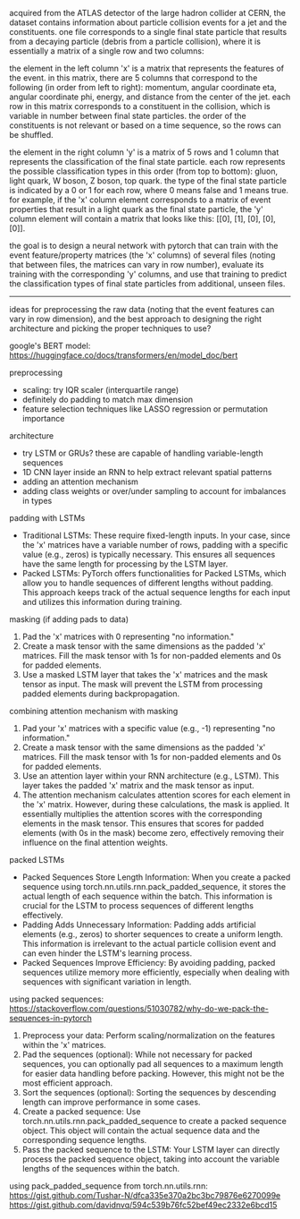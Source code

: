 acquired from the ATLAS detector of the large hadron collider at CERN, the dataset contains information about particle collision events for a jet and the constituents. one file corresponds to a single final state particle that results from a decaying particle (debris from a particle collision), where it is essentially a matrix of a single row and two columns:

the element in the left column 'x' is a matrix that represents the features of the event. in this matrix, there are 5 columns that correspond to the following (in order from left to right): momentum, angular coordinate eta, angular coordinate phi, energy, and distance from the center of the jet. each row in this matrix corresponds to a constituent in the collision, which is variable in number between final state particles. the order of the constituents is not relevant or based on a time sequence, so the rows can be shuffled.

the element in the right column 'y' is a matrix of 5 rows and 1 column that represents the classification of the final state particle. each row represents the possible classification types in this order (from top to bottom): gluon, light quark, W boson, Z boson, top quark. the type of the final state particle is indicated by a 0 or 1 for each row, where 0 means false and 1 means true. for example, if the 'x' column element corresponds to a matrix of event properties that result in a light quark as the final state particle, the 'y' column element will contain a matrix that looks like this: [[0], [1], [0], [0], [0]].

the goal is to design a neural network with pytorch that can train with the event feature/property matrices (the 'x' columns) of several files (noting that between files, the matrices can vary in row number), evaluate its training with the corresponding 'y' columns, and use that training to predict the classification types of final state particles from additional, unseen files. 

------------------------------------

ideas for preprocessing the raw data (noting that the event features can vary in row dimension), 
and the best approach to designing the right architecture and picking the proper techniques to use?

google's BERT model: https://huggingface.co/docs/transformers/en/model_doc/bert

preprocessing
- scaling: try IQR scaler (interquartile range)
- definitely do padding to match max dimension
- feature selection techniques like LASSO regression or permutation importance

architecture
- try LSTM or GRUs? these are capable of handling variable-length sequences
- 1D CNN layer inside an RNN to help extract relevant spatial patterns
- adding an attention mechanism
- adding class weights or over/under sampling to account for imbalances in types

padding with LSTMs
- Traditional LSTMs: These require fixed-length inputs. In your case, since the 'x' matrices have a variable number of rows, padding with a specific value (e.g., zeros) is typically necessary. This ensures all sequences have the same length for processing by the LSTM layer.
- Packed LSTMs: PyTorch offers functionalities for Packed LSTMs, which allow you to handle sequences of different lengths without padding. This approach keeps track of the actual sequence lengths for each input and utilizes this information during training.

masking (if adding pads to data)
1. Pad the 'x' matrices with 0 representing "no information."
2. Create a mask tensor with the same dimensions as the padded 'x' matrices. Fill the mask tensor with 1s for non-padded elements and 0s for padded elements.
3. Use a masked LSTM layer that takes the 'x' matrices and the mask tensor as input. The mask will prevent the LSTM from processing padded elements during backpropagation.

combining attention mechanism with masking
1. Pad your 'x' matrices with a specific value (e.g., -1) representing "no information."
2. Create a mask tensor with the same dimensions as the padded 'x' matrices. Fill the mask tensor with 1s for non-padded elements and 0s for padded elements.
3. Use an attention layer within your RNN architecture (e.g., LSTM). This layer takes the padded 'x' matrix and the mask tensor as input.
4. The attention mechanism calculates attention scores for each element in the 'x' matrix. However, during these calculations, the mask is applied. It essentially multiplies the attention scores with the corresponding elements in the mask tensor. This ensures that scores for padded elements (with 0s in the mask) become zero, effectively removing their influence on the final attention weights.

packed LSTMs
- Packed Sequences Store Length Information: When you create a packed sequence using torch.nn.utils.rnn.pack_padded_sequence, it stores the actual length of each sequence within the batch. This information is crucial for the LSTM to process sequences of different lengths effectively.
- Padding Adds Unnecessary Information: Padding adds artificial elements (e.g., zeros) to shorter sequences to create a uniform length. This information is irrelevant to the actual particle collision event and can even hinder the LSTM's learning process.
- Packed Sequences Improve Efficiency: By avoiding padding, packed sequences utilize memory more efficiently, especially when dealing with sequences with significant variation in length.

using packed sequences: https://stackoverflow.com/questions/51030782/why-do-we-pack-the-sequences-in-pytorch
1. Preprocess your data: Perform scaling/normalization on the features within the 'x' matrices.
2. Pad the sequences (optional): While not necessary for packed sequences, you can optionally pad all sequences to a maximum length for easier data handling before packing. However, this might not be the most efficient approach.
3. Sort the sequences (optional): Sorting the sequences by descending length can improve performance in some cases.
4. Create a packed sequence: Use torch.nn.utils.rnn.pack_padded_sequence to create a packed sequence object. This object will contain the actual sequence data and the corresponding sequence lengths.
5. Pass the packed sequence to the LSTM: Your LSTM layer can directly process the packed sequence object, taking into account the variable lengths of the sequences within the batch.

using pack_padded_sequence from torch.nn.utils.rnn:
https://gist.github.com/Tushar-N/dfca335e370a2bc3bc79876e6270099e
https://gist.github.com/davidnvq/594c539b76fc52bef49ec2332e6bcd15